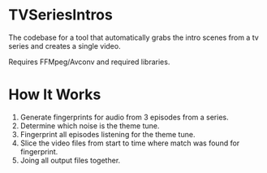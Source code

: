 TVSeriesIntros
==============

The codebase for a tool that automatically grabs the intro scenes from a tv series and creates a single video.

Requires FFMpeg/Avconv and required libraries.

How It Works
=============
1. Generate fingerprints for audio from 3 episodes from a series.
2. Determine which noise is the theme tune.
3. Fingerprint all episodes listening for the theme tune.
4. Slice the video files from start to time where match was found for fingerprint.
5. Joing all output files together.
